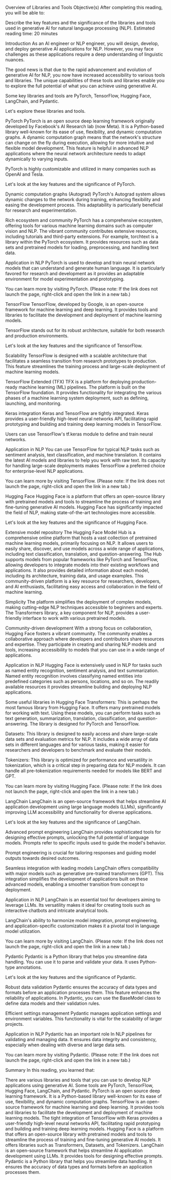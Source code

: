 
Overview of Libraries and Tools
Objective(s)
After completing this reading, you will be able to:

Describe the key features and the significance of the libraries and tools used in generative AI for natural language processing (NLP).
Estimated reading time: 20 minutes

Introduction
As an AI engineer or NLP engineer, you will design, develop, and deploy generative AI applications for NLP. However, you may face challenges as these applications require a deep understanding of linguistic nuances.

The good news is that due to the rapid advancement and evolution of generative AI for NLP, you now have increased accessibility to various tools and libraries. The unique capabilities of these tools and libraries enable you to explore the full potential of what you can achieve using generative AI.

Some key libraries and tools are PyTorch, TensorFlow, Hugging Face, LangChain, and Pydantic.

Let's explore these libraries and tools.

PyTorch
PyTorch is an open source deep learning framework originally developed by Facebook's AI Research lab (now Meta). It is a Python-based library well-known for its ease of use, flexibility, and dynamic computation graphs. A dynamic computation graph means that the network's structure can change on the fly during execution, allowing for more intuitive and flexible model development. This feature is helpful in advanced NLP applications where the neural network architecture needs to adapt dynamically to varying inputs.

PyTorch is highly customizable and utilized in many companies such as OpenAI and Tesla.

Let's look at the key features and the significance of PyTorch.

Dynamic computation graphs (Autograd)
PyTorch's Autograd system allows dynamic changes to the network during training, enhancing flexibility and easing the development process. This adaptability is particularly beneficial for research and experimentation.

Rich ecosystem and community
PyTorch has a comprehensive ecosystem, offering tools for various machine learning domains such as computer vision and NLP. The vibrant community contributes extensive resources, including tutorials and third-party extensions. For example, torchtext is a library within the PyTorch ecosystem. It provides resources such as data sets and pretrained models for loading, preprocessing, and handling text data.

Application in NLP
PyTorch is used to develop and train neural network models that can understand and generate human language. It is particularly favored for research and development as it provides an adaptable environment for model experimentation and prototyping.

You can learn more by visiting PyTorch. (Please note: If the link does not launch the page, right-click and open the link in a new tab.)

TensorFlow
TensorFlow, developed by Google, is an open-source framework for machine learning and deep learning. It provides tools and libraries to facilitate the development and deployment of machine learning models.

TensorFlow stands out for its robust architecture, suitable for both research and production environments.

Let's look at the key features and the significance of TensorFlow.

Scalability
TensorFlow is designed with a scalable architecture that facilitates a seamless transition from research prototypes to production. This feature streamlines the training process and large-scale deployment of machine learning models.

TensorFlow Extended (TFX)
TFX is a platform for deploying production-ready machine learning (ML) pipelines. The platform is built on the TensorFlow foundation. It provides functionality for integrating the various phases of a machine learning system deployment, such as defining, launching, and monitoring.

Keras integration
Keras and TensorFlow are tightly integrated. Keras provides a user-friendly high-level neural networks API, facilitating rapid prototyping and building and training deep learning models in TensorFlow.

Users can use TensorFlow's tf.keras module to define and train neural networks.

Application in NLP
You can use TensorFlow for typical NLP tasks such as sentiment analysis, text classification, and machine translation. It contains the latest AI models and libraries to help you work with raw text. Its capacity for handling large-scale deployments makes TensorFlow a preferred choice for enterprise-level NLP applications.

You can learn more by visiting TensorFlow. (Please note: If the link does not launch the page, right-click and open the link in a new tab.)

Hugging Face
Hugging Face is a platform that offers an open-source library with pretrained models and tools to streamline the process of training and fine-tuning generative AI models. Hugging Face has significantly impacted the field of NLP, making state-of-the-art technologies more accessible.

Let's look at the key features and the significance of Hugging Face.

Extensive model repository
The Hugging Face Model Hub is a comprehensive online platform that hosts a vast collection of pretrained machine learning models, primarily focusing on NLP. It allows users to easily share, discover, and use models across a wide range of applications, including text classification, translation, and question-answering. The Hub supports models from popular frameworks like PyTorch and TensorFlow, allowing developers to integrate models into their existing workflows and applications. It also provides detailed information about each model, including its architecture, training data, and usage examples. This community-driven platform is a key resource for researchers, developers, and AI enthusiasts, facilitating easy access and collaboration in the field of machine learning.

Simplicity
The platform simplifies the deployment of complex models, making cutting-edge NLP techniques accessible to beginners and experts. The Transformers library, a key component for NLP, provides a user-friendly interface to work with various pretrained models.

Community-driven development
With a strong focus on collaboration, Hugging Face fosters a vibrant community. The community enables a collaborative approach where developers and contributors share resources and expertise. They participate in creating and sharing NLP models and tools, increasing accessibility to models that you can use in a wide range of applications.

Application in NLP
Hugging Face is extensively used in NLP for tasks such as named entity recognition, sentiment analysis, and text summarization. Named entity recognition involves classifying named entities into predefined categories such as persons, locations, and so on. The readily available resources it provides streamline building and deploying NLP applications.

Some useful libraries in Hugging Face
Transformers: This is perhaps the most famous library from Hugging Face. It offers many pretrained models for working with text. Using these models, you can perform tasks such as text generation, summarization, translation, classification, and question-answering. The library is designed for PyTorch and TensorFlow.

Datasets: This library is designed to easily access and share large-scale data sets and evaluation metrics for NLP. It includes a wide array of data sets in different languages and for various tasks, making it easier for researchers and developers to benchmark and evaluate their models.

Tokenizers: This library is optimized for performance and versatility in tokenization, which is a critical step in preparing data for NLP models. It can handle all pre-tokenization requirements needed for models like BERT and GPT.

You can learn more by visiting Hugging Face. (Please note: If the link does not launch the page, right-click and open the link in a new tab.)

LangChain
LangChain is an open-source framework that helps streamline AI application development using large language models (LLMs), significantly improving LLM accessibility and functionality for diverse applications.

Let's look at the key features and the significance of LangChain.

Advanced prompt engineering
LangChain provides sophisticated tools for designing effective prompts, unlocking the full potential of language models. Prompts refer to specific inputs used to guide the model's behavior.

Prompt engineering is crucial for tailoring responses and guiding model outputs towards desired outcomes.

Seamless integration with leading models
LangChain offers compatibility with major models such as generative pre-trained transformers (GPT). This integration simplifies the development of applications built on these advanced models, enabling a smoother transition from concept to deployment.

Application in NLP
LangChain is an essential tool for developers aiming to leverage LLMs. Its versatility makes it ideal for creating tools such as interactive chatbots and intricate analytical tools.

LangChain's ability to harmonize model integration, prompt engineering, and application-specific customization makes it a pivotal tool in language model utilization.

You can learn more by visiting LangChain. (Please note: If the link does not launch the page, right-click and open the link in a new tab.)

Pydantic
Pydantic is a Python library that helps you streamline data handling. You can use it to parse and validate your data. It uses Python-type annotations.

Let's look at the key features and the significance of Pydantic.

Robust data validation
Pydantic ensures the accuracy of data types and formats before an application processes them. This feature enhances the reliability of applications. In Pydantic, you can use the BaseModel class to define data models and their validation rules.

Efficient settings management
Pydantic manages application settings and environment variables. This functionality is vital for the scalability of larger projects.

Application in NLP
Pydantic has an important role In NLP pipelines for validating and managing data. It ensures data integrity and consistency, especially when dealing with diverse and large data sets.

You can learn more by visiting Pydantic. (Please note: If the link does not launch the page, right-click and open the link in a new tab.)

Summary
In this reading, you learned that:

There are various libraries and tools that you can use to develop NLP applications using generative AI. Some tools are PyTorch, TensorFlow, Hugging Face, LangChain, and Pydantic.
PyTorch is an open source deep learning framework. It is a Python-based library well-known for its ease of use, flexibility, and dynamic computation graphs.
TensorFlow is an open-source framework for machine learning and deep learning. It provides tools and libraries to facilitate the development and deployment of machine learning models.
The tight integration of TensorFlow with Keras provides a user-friendly high-level neural networks API, facilitating rapid prototyping and building and training deep learning models.
Hugging Face is a platform that offers an open-source library with pretrained models and tools to streamline the process of training and fine-tuning generative AI models. It offers libraries such as Transformers, Datasets, and Tokenizers.
LangChain is an open-source framework that helps streamline AI application development using LLMs. It provides tools for designing effective prompts.
Pydantic is a Python library that helps you streamline data handling. It ensures the accuracy of data types and formats before an application processes them.
